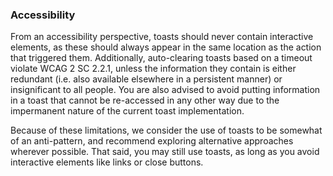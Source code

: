 ### Accessibility

From an accessibility perspective, toasts should never contain interactive elements, as these should always appear in the same location as the action that triggered them. Additionally, auto-clearing toasts based on a timeout violate WCAG 2 SC 2.2.1, unless the information they contain is either redundant (i.e. also available elsewhere in a persistent manner) or insignificant to all people. You are also advised to avoid putting information in a toast that cannot be re-accessed in any other way due to the impermanent nature of the current toast implementation.

Because of these limitations, we consider the use of toasts to be somewhat of an anti-pattern, and recommend exploring alternative approaches wherever possible. That said, you may still use toasts, as long as you avoid interactive elements like links or close buttons.


